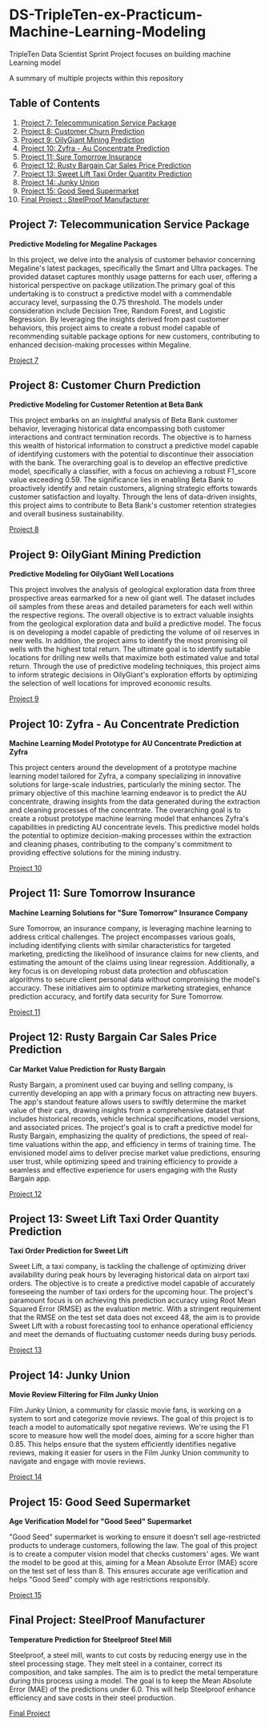 # DS-TripleTen-ex-Practicum-Machine-Learning-Modeling
TripleTen Data Scientist Sprint Project focuses on building machine Learning model

A summary of multiple projects within this repository

## Table of Contents

1. [Project 7: Telecommunication Service Package](#project-7-telecommunication-service-package)
2. [Project 8: Customer Churn Prediction](#project-8-customer-churn-prediction)
3. [Project 9: OilyGiant Mining Prediction](#project-9-oilygiant-mining-prediction)
4. [Project 10: Zyfra - Au Concentrate Prediction](#project-10-zyfra-au-concentrate-prediction)
5. [Project 11: Sure Tomorrow Insurance](#project-11-sure-tomorrow-insurance)
6. [Project 12: Rusty Bargain Car Sales Price Prediction](#project-12-rusty-bargain-car-sales-price-prediction)
7. [Project 13: Sweet Lift Taxi Order Quantity Prediction](#project-13-sweet-lift-taxi-order-quantity-prediction)
8. [Project 14: Junky Union](#project-14-junky-union)
9. [Project 15: Good Seed Supermarket](#project-15-good-seed-supermarket)
10. [Final Project : SteelProof Manufacturer](#final-project-steelproof-manufacturer)
    
## Project 7: Telecommunication Service Package

**Predictive Modeling for Megaline Packages**

In this project, we delve into the analysis of customer behavior concerning Megaline's latest packages, specifically the Smart and Ultra packages. The provided dataset captures monthly usage patterns for each user, offering a historical perspective on package utilization.The primary goal of this undertaking is to construct a predictive model with a commendable accuracy level, surpassing the 0.75 threshold. The models under consideration include Decision Tree, Random Forest, and Logistic Regression. By leveraging the insights derived from past customer behaviors, this project aims to create a robust model capable of recommending suitable package options for new customers, contributing to enhanced decision-making processes within Megaline.

[Project 7](./Project%207)

## Project 8: Customer Churn Prediction

**Predictive Modeling for Customer Retention at Beta Bank**

This project embarks on an insightful analysis of Beta Bank customer behavior, leveraging historical data encompassing both customer interactions and contract termination records. The objective is to harness this wealth of historical information to construct a predictive model capable of identifying customers with the potential to discontinue their association with the bank. The overarching goal is to develop an effective predictive model, specifically a classifier, with a focus on achieving a robust F1_score value exceeding 0.59. The significance lies in enabling Beta Bank to proactively identify and retain customers, aligning strategic efforts towards customer satisfaction and loyalty. Through the lens of data-driven insights, this project aims to contribute to Beta Bank's customer retention strategies and overall business sustainability.

[Project 8](./Project%208)

## Project 9: OilyGiant Mining Prediction

**Predictive Modeling for OilyGiant Well Locations**

This project involves the analysis of geological exploration data from three prospective areas earmarked for a new oil giant well. The dataset includes oil samples from these areas and detailed parameters for each well within the respective regions. The overall objective is to extract valuable insights from the geological exploration data and build a predictive model. The focus is on developing a model capable of predicting the volume of oil reserves in new wells. In addition, the project aims to identify the most promising oil wells with the highest total return. The ultimate goal is to identify suitable locations for drilling new wells that maximize both estimated value and total return. Through the use of predictive modeling techniques, this project aims to inform strategic decisions in OilyGiant's exploration efforts by optimizing the selection of well locations for improved economic results.

[Project 9](./Project%209)

## Project 10: Zyfra - Au Concentrate Prediction

**Machine Learning Model Prototype for AU Concentrate Prediction at Zyfra**

This project centers around the development of a prototype machine learning model tailored for Zyfra, a company specializing in innovative solutions for large-scale industries, particularly the mining sector. The primary objective of this machine learning endeavor is to predict the AU concentrate, drawing insights from the data generated during the extraction and cleaning processes of the concentrate. The overarching goal is to create a robust prototype machine learning model that enhances Zyfra's capabilities in predicting AU concentrate levels. This predictive model holds the potential to optimize decision-making processes within the extraction and cleaning phases, contributing to the company's commitment to providing effective solutions for the mining industry.

[Project 10](./Project%2010)

## Project 11: Sure Tomorrow Insurance

**Machine Learning Solutions for "Sure Tomorrow" Insurance Company**

Sure Tomorrow, an insurance company, is leveraging machine learning to address critical challenges. The project encompasses various goals, including identifying clients with similar characteristics for targeted marketing, predicting the likelihood of insurance claims for new clients, and estimating the amount of the claims using linear regression. Additionally, a key focus is on developing robust data protection and obfuscation algorithms to secure client personal data without compromising the model's accuracy. These initiatives aim to optimize marketing strategies, enhance prediction accuracy, and fortify data security for Sure Tomorrow.

[Project 11](./Project%2011)

## Project 12: Rusty Bargain Car Sales Price Prediction

**Car Market Value Prediction for Rusty Bargain**

Rusty Bargain, a prominent used car buying and selling company, is currently developing an app with a primary focus on attracting new buyers. The app's standout feature allows users to swiftly determine the market value of their cars, drawing insights from a comprehensive dataset that includes historical records, vehicle technical specifications, model versions, and associated prices. The project's goal is to craft a predictive model for Rusty Bargain, emphasizing the quality of predictions, the speed of real-time valuations within the app, and efficiency in terms of training time. The envisioned model aims to deliver precise market value predictions, ensuring user trust, while optimizing speed and training efficiency to provide a seamless and effective experience for users engaging with the Rusty Bargain app.

[Project 12](./Project%2012)

## Project 13: Sweet Lift Taxi Order Quantity Prediction

**Taxi Order Prediction for Sweet Lift**

Sweet Lift, a taxi company, is tackling the challenge of optimizing driver availability during peak hours by leveraging historical data on airport taxi orders. The objective is to create a predictive model capable of accurately foreseeing the number of taxi orders for the upcoming hour. The project's paramount focus is on achieving this prediction accuracy using Root Mean Squared Error (RMSE) as the evaluation metric. With a stringent requirement that the RMSE on the test set data does not exceed 48, the aim is to provide Sweet Lift with a robust forecasting tool to enhance operational efficiency and meet the demands of fluctuating customer needs during busy periods.

[Project 13](./Project%2013)

## Project 14: Junky Union

**Movie Review Filtering for Film Junky Union**

Film Junky Union, a community for classic movie fans, is working on a system to sort and categorize movie reviews. The goal of this project is to teach a model to automatically spot negative reviews. We're using the F1 score to measure how well the model does, aiming for a score higher than 0.85. This helps ensure that the system efficiently identifies negative reviews, making it easier for users in the Film Junky Union community to navigate and engage with movie reviews.

[Project 14](./Project%2014)

## Project 15: Good Seed Supermarket

**Age Verification Model for "Good Seed" Supermarket**

"Good Seed" supermarket is working to ensure it doesn't sell age-restricted products to underage customers, following the law. The goal of this project is to create a computer vision model that checks customers' ages. We want the model to be good at this, aiming for a Mean Absolute Error (MAE) score on the test set of less than 8. This ensures accurate age verification and helps "Good Seed" comply with age restrictions responsibly.

[Project 15](./Project%2015)

## Final Project: SteelProof Manufacturer

**Temperature Prediction for Steelproof Steel Mill**

Steelproof, a steel mill, wants to cut costs by reducing energy use in the steel processing stage. They melt steel in a container, correct its composition, and take samples. The aim is to predict the metal temperature during this process using a model. The goal is to keep the Mean Absolute Error (MAE) of the predictions under 6.0. This will help Steelproof enhance efficiency and save costs in their steel production.

[Final Project](./Final%20Project)
